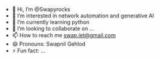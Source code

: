 - 👋 Hi, I’m @Swapyrocks
- 👀 I’m interested in network automation and generative AI
- 🌱 I’m currently learning python
- 💞️ I’m looking to collaborate on ...
- 📫 How to reach me swap.iet@gmail.com
- 😄 Pronouns: Swapnil Gehlod
- ⚡ Fun fact: ...

<!---
Swapyrocks/Swapyrocks is a ✨ special ✨ repository because its `README.md` (this file) appears on your GitHub profile.
You can click the Preview link to take a look at your changes.
--->
